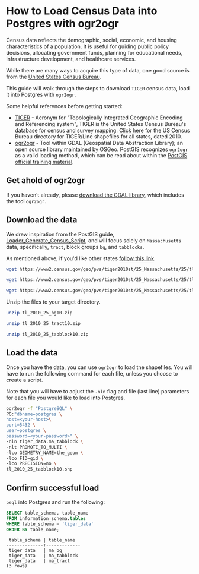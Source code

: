 # How to Load Census Data into Postgres with ogr2ogr

Census data reflects the demographic, social, economic, and housing characteristics of a population.
It is useful for guiding public policy decisions, allocating government funds, planning for educational needs, infrastructure development, and healthcare services.

While there are many ways to acquire this type of data, one good source is from the [United States Census Bureau](https://www.census.gov/).

This guide will walk through the steps to download `TIGER` census data, load it into Postgres with `ogr2ogr`.

Some helpful references before getting started:
- [TIGER](https://www.census.gov/programs-surveys/geography/guidance/tiger-data-products-guide.html#:~:text=TIGER%20stands%20for%20the%20Topologically,data%20as%20the%20primary%20source.) - Acronym for "Topologically Integrated Geographic Encoding and Referencing system", TIGER is the United States Census Bureau's database for census and survey mapping. [Click here](https://www2.census.gov/geo/pvs/tiger2010st/) for the US Census Bureau directory for TIGER/Line shapefiles for all states, dated 2010.
- [ogr2ogr](https://gdal.org/programs/ogr2ogr.html) - Tool within GDAL (Geospatial Data Abstraction Library); an open source library maintained by OSGeo. PostGIS recognizes `ogr2ogr` as a valid loading method, which can be read about within the [PostGIS official training material](https://postgis.net/workshops/postgis-intro/loading_data.html#loading-with-ogr2ogr).

## Get ahold of ogr2ogr

If you haven’t already, please [download the GDAL library](https://gdal.org/download.html#binaries), which includes the tool `ogr2ogr`.

## Download the data

We drew inspiration from the PostGIS guide, [Loader_Generate_Census_Script](https://postgis.net/docs/Loader_Generate_Census_Script.html), and will focus solely on `Massachusetts` data, specifically, `tract`, block groups `bg`, and `tabblocks`.

As mentioned above, if you'd like other states [follow this link](https://www2.census.gov/geo/pvs/tiger2010st/).

```bash
wget https://www2.census.gov/geo/pvs/tiger2010st/25_Massachusetts/25/tl_2010_25_bg10.zip
```
```bash
wget https://www2.census.gov/geo/pvs/tiger2010st/25_Massachusetts/25/tl_2010_25_tract10.zip
```
```bash
wget https://www2.census.gov/geo/pvs/tiger2010st/25_Massachusetts/25/tl_2010_25_tabblock10.zip
```

Unzip the files to your target directory.

```bash
unzip tl_2010_25_bg10.zip
```
```bash
unzip tl_2010_25_tract10.zip
```
```bash
unzip tl_2010_25_tabblock10.zip
```

## Load the data

Once you have the data, you can use `ogr2ogr` to load the shapefiles.
You will have to run the following command for each file, unless you choose to create a script.

Note that you will have to adjust the `-nln` flag and file (last line) parameters for each file you would like to load into Postgres.

```bash
ogr2ogr -f "PostgreSQL" \
PG:"dbname=postgres \
host=<your-host>\
port=5432 \
user=postgres \
password=<your-password>" \
-nln tiger_data.ma_tabblock \
-nlt PROMOTE_TO_MULTI \
-lco GEOMETRY_NAME=the_geom \
-lco FID=gid \
-lco PRECISION=no \
tl_2010_25_tabblock10.shp
```

## Confirm successful load

`psql` into Postgres and run the following:

```sql
SELECT table_schema, table_name
FROM information_schema.tables
WHERE table_schema = 'tiger_data'
ORDER BY table_name;
```
```text
 table_schema | table_name
--------------+-------------
 tiger_data   | ma_bg
 tiger_data   | ma_tabblock
 tiger_data   | ma_tract
(3 rows)
```
